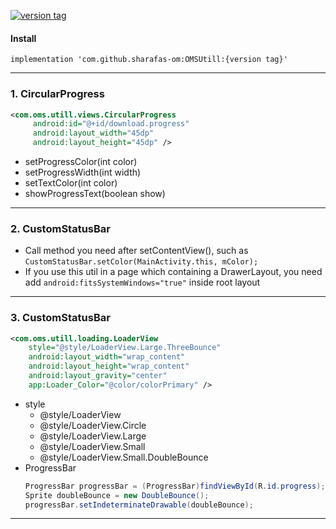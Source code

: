 [![version tag](https://jitpack.io/v/sharafas-om/OMSUtill.svg)](https://github.com/sharafas-om/OMSUtill)
#### **Install**
    implementation 'com.github.sharafas-om:OMSUtill:{version tag}'

------------
 ### 1. CircularProgress
```xml
<com.oms.utill.views.CircularProgress
     android:id="@+id/download.progress"
     android:layout_width="45dp"
     android:layout_height="45dp" />
```
- setProgressColor(int color)
- setProgressWidth(int width)
- setTextColor(int color)
- showProgressText(boolean show)

------------
### 2.  CustomStatusBar
- Call method you need after setContentView(), such as 
	`CustomStatusBar.setColor(MainActivity.this, mColor);`
- If you use this util in a page which containing a DrawerLayout, you need add `android:fitsSystemWindows="true"` inside root layout

------------
### 3.  CustomStatusBar
```xml
<com.oms.utill.loading.LoaderView 
    style="@style/LoaderView.Large.ThreeBounce"
    android:layout_width="wrap_content"
    android:layout_height="wrap_content"
    android:layout_gravity="center"
    app:Loader_Color="@color/colorPrimary" />
```
- style
	- @style/LoaderView
	- @style/LoaderView.Circle
	- @style/LoaderView.Large
	- @style/LoaderView.Small
	- @style/LoaderView.Small.DoubleBounce 
- ProgressBar
	```java
	ProgressBar progressBar = (ProgressBar)findViewById(R.id.progress);
	Sprite doubleBounce = new DoubleBounce();
	progressBar.setIndeterminateDrawable(doubleBounce);
	```

------------







